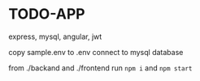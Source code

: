 # TODO-APP
express, mysql, angular, jwt

copy sample.env to .env
connect to mysql database

from ./backand and ./frontend run
`npm i` and `npm start`
